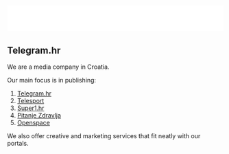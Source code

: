 ![Telegram logo](https://github.com/telegramhr/.github/blob/main/profile/telegram_logo_white.svg?raw=true)

Telegram.hr
---

We are a media company in Croatia. 

Our main focus is in publishing:

 1. [Telegram.hr](https://www.telegram.hr)
 2. [Telesport](https://telesport.telegram.hr)
 3. [Super1.hr](https://super1.telegram.hr)  
 4. [Pitanje Zdravlja](https://www.telegram.hr/pitanje-zdravlja)
 5. [Openspace](https://www.telegram.hr/openspace)

We also offer creative and marketing services that fit neatly with our portals.

